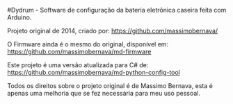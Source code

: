 #Dydrum - Software de configuração da bateria eletrônica caseira feita com Arduino.

Projeto original de 2014, criado por: https://github.com/massimobernava/

O Firmware ainda é o mesmo do original, disponível em: https://github.com/massimobernava/md-firmware

Este projeto é uma versão atualizada para C# de: https://github.com/massimobernava/md-python-config-tool

Todos os direitos sobre o projeto original é de Massimo Bernava, esta é apenas uma melhoria que se fez necessária para meu uso pessoal.
